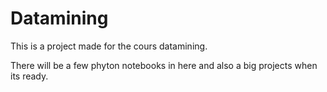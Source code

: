 # Datamining
This is a project made for the cours datamining.

There will be a few phyton notebooks in here and also a big projects when its ready.
